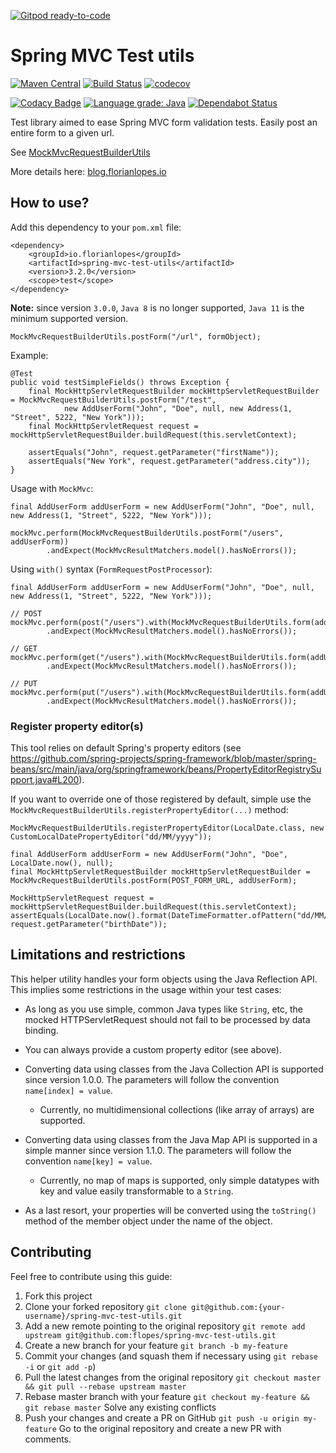 [![Gitpod ready-to-code](https://img.shields.io/badge/Gitpod-ready--to--code-blue?logo=gitpod)](https://gitpod.io/#https://github.com/f-lopes/spring-mvc-test-utils)

# Spring MVC Test utils

[![Maven Central](https://maven-badges.herokuapp.com/maven-central/io.florianlopes/spring-mvc-test-utils/badge.svg)](https://search.maven.org/#artifactdetails%7Cio.florianlopes%7Cspring-mvc-test-utils%7C3.2.0%7Cjar)
[![Build Status](https://travis-ci.org/f-lopes/spring-mvc-test-utils.svg?branch=develop)](https://travis-ci.org/f-lopes/spring-mvc-test-utils)
[![codecov](https://codecov.io/gh/f-lopes/spring-mvc-test-utils/branch/master/graph/badge.svg?token=2yY70RB1tw)](https://codecov.io/gh/f-lopes/spring-mvc-test-utils)

[![Codacy Badge](https://api.codacy.com/project/badge/Grade/1e521e339dc446328b7ccc52faaa7648)](https://www.codacy.com/app/f-lopes/spring-mvc-test-utils?utm_source=github.com&utm_medium=referral&utm_content=f-lopes/spring-mvc-test-utils&utm_campaign=badger)
[![Language grade: Java](https://img.shields.io/lgtm/grade/java/g/f-lopes/spring-mvc-test-utils.svg?logo=lgtm&logoWidth=18)](https://lgtm.com/projects/g/f-lopes/spring-mvc-test-utils/context:java)
[![Dependabot Status](https://api.dependabot.com/badges/status?host=github&repo=f-lopes/spring-mvc-test-utils)](https://dependabot.com)

Test library aimed to ease Spring MVC form validation tests. Easily post an entire form to a given url.

See [MockMvcRequestBuilderUtils](src/main/java/io/florianlopes/spring/test/web/servlet/request/MockMvcRequestBuilderUtils.java)

More details here: [blog.florianlopes.io](https://blog.florianlopes.io/tool-for-spring-mockmvcrequestbuilder-forms-tests/)

## How to use?

Add this dependency to your `pom.xml` file:
```
<dependency>
    <groupId>io.florianlopes</groupId>
    <artifactId>spring-mvc-test-utils</artifactId>
    <version>3.2.0</version>
    <scope>test</scope>
</dependency>
```

**Note:** since version `3.0.0`, `Java 8` is no longer supported, `Java 11` is the minimum supported version.

```MockMvcRequestBuilderUtils.postForm("/url", formObject);```

Example:
```
@Test
public void testSimpleFields() throws Exception {
    final MockHttpServletRequestBuilder mockHttpServletRequestBuilder = MockMvcRequestBuilderUtils.postForm("/test",
            new AddUserForm("John", "Doe", null, new Address(1, "Street", 5222, "New York")));
    final MockHttpServletRequest request = mockHttpServletRequestBuilder.buildRequest(this.servletContext);

    assertEquals("John", request.getParameter("firstName"));
    assertEquals("New York", request.getParameter("address.city"));
}
```

Usage with `MockMvc`:
```
final AddUserForm addUserForm = new AddUserForm("John", "Doe", null, new Address(1, "Street", 5222, "New York")));

mockMvc.perform(MockMvcRequestBuilderUtils.postForm("/users", addUserForm))
		.andExpect(MockMvcResultMatchers.model().hasNoErrors());
```

Using `with()` syntax (`FormRequestPostProcessor`):

```
final AddUserForm addUserForm = new AddUserForm("John", "Doe", null, new Address(1, "Street", 5222, "New York")));

// POST
mockMvc.perform(post("/users").with(MockMvcRequestBuilderUtils.form(addUserForm)))
		.andExpect(MockMvcResultMatchers.model().hasNoErrors());

// GET
mockMvc.perform(get("/users").with(MockMvcRequestBuilderUtils.form(addUserForm)))
		.andExpect(MockMvcResultMatchers.model().hasNoErrors());
		
// PUT
mockMvc.perform(put("/users").with(MockMvcRequestBuilderUtils.form(addUserForm)))
		.andExpect(MockMvcResultMatchers.model().hasNoErrors());
```

### Register property editor(s)

This tool relies on default Spring's property editors (see https://github.com/spring-projects/spring-framework/blob/master/spring-beans/src/main/java/org/springframework/beans/PropertyEditorRegistrySupport.java#L200).

If you want to override one of those registered by default, simple use the `MockMvcRequestBuilderUtils.registerPropertyEditor(...)` method:
```
MockMvcRequestBuilderUtils.registerPropertyEditor(LocalDate.class, new CustomLocalDatePropertyEditor("dd/MM/yyyy"));

final AddUserForm addUserForm = new AddUserForm("John", "Doe", LocalDate.now(), null);
final MockHttpServletRequestBuilder mockHttpServletRequestBuilder = MockMvcRequestBuilderUtils.postForm(POST_FORM_URL, addUserForm);

MockHttpServletRequest request = mockHttpServletRequestBuilder.buildRequest(this.servletContext);
assertEquals(LocalDate.now().format(DateTimeFormatter.ofPattern("dd/MM/yyyy")), request.getParameter("birthDate"));
```

## Limitations and restrictions
This helper utility handles your form objects using the Java Reflection API. This implies
some restrictions in the usage within your test cases:

* As long as you use simple, common Java types like `String`, etc, the mocked
  HTTPServletRequest should not fail to be processed by data binding.
* You can always provide a custom property editor (see above).

* Converting data using classes from the Java Collection API is supported since
  version 1.0.0. The parameters will follow the convention `name[index] = value`.
  * Currently, no multidimensional collections (like array of arrays) are supported.

* Converting data using classes from the Java Map API is supported in a simple
  manner since version 1.1.0. The parameters will follow the convention
  `name[key] = value`.
  * Currently, no map of maps is supported, only simple datatypes with key and
    value easily transformable to a `String`.

* As a last resort, your properties will be converted using the `toString()`
  method of the member object under the name of the object.

## Contributing

Feel free to contribute using this guide:

1. Fork this project
2. Clone your forked repository
    ```git clone git@github.com:{your-username}/spring-mvc-test-utils.git```
3. Add a new remote pointing to the original repository
    ```git remote add upstream git@github.com:flopes/spring-mvc-test-utils.git```
4. Create a new branch for your feature
    ```git branch -b my-feature```
5. Commit your changes (and squash them if necessary using `git rebase -i` or `git add -p`)
6. Pull the latest changes from the original repository
    ```git checkout master && git pull --rebase upstream master```
7. Rebase master branch with your feature
    ```git checkout my-feature && git rebase master```
    Solve any existing conflicts
8. Push your changes and create a PR on GitHub
    ```git push -u origin my-feature```
    Go to the original repository and create a new PR with comments.
